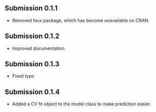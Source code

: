 ## Submission 0.1.1
* Removed faux package, which has become unavailable on CRAN.

## Submission 0.1.2
* Improved documentation.

## Submission 0.1.3
* Fixed typo

## Submission 0.1.4
* Added a CV fit object to the model class to make prediction easier.